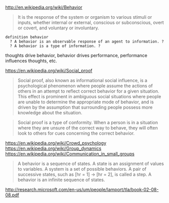 
http://en.wikipedia.org/wiki/Behavior

> It is the response of the system or organism to various stimuli or inputs, whether internal or external, conscious or subconscious, overt or covert, and voluntary or involuntary.

```
definition behavior
  ? A behavior is an observable response of an agent to information. ?
  ? A behavior is a type of information. ?
```

thoughts drive behavior, behavior drives performance, performance influences thoughts, etc.

https://en.wikipedia.org/wiki/Social_proof

> Social proof, also known as informational social influence, is a psychological phenomenon where people assume the actions of others in an attempt to reflect correct behavior for a given situation. This effect is prominent in ambiguous social situations where people are unable to determine the appropriate mode of behavior, and is driven by the assumption that surrounding people possess more knowledge about the situation.

> Social proof is a type of conformity. When a person is in a situation where they are unsure of the correct way to behave, they will often look to others for cues concerning the correct behavior.

https://en.wikipedia.org/wiki/Crowd_psychology
https://en.wikipedia.org/wiki/Group_dynamics
https://en.wikipedia.org/wiki/Communication_in_small_groups

> A behavior is a sequence of states.
> A state is an assignment of values to variables.
> A system is a set of possible behaviors.
> A pair of successive states, such as [hr = 1] -> [hr = 2], is called a step.
> A behavior is an infinite sequence of states.

http://research.microsoft.com/en-us/um/people/lamport/tla/book-02-08-08.pdf
